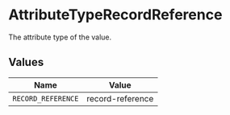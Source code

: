 # AttributeTypeRecordReference

The attribute type of the value.


## Values

| Name               | Value              |
| ------------------ | ------------------ |
| `RECORD_REFERENCE` | record-reference   |